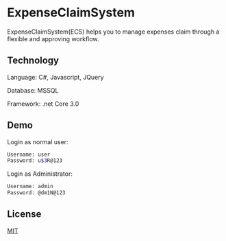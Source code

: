 # ExpenseClaimSystem
ExpenseClaimSystem(ECS) helps you to manage expenses claim through a flexible and approving workflow.

## Technology
Language: C#, Javascript, JQuery

Database: MSSQL

Framework: .net Core 3.0

## Demo
Login as normal user:
```Bash
Username: user
Password: u$3R@123
```

Login as Administrator:
```Bash
Username: admin
Password: @dm1N@123
```


## License
[MIT](https://choosealicense.com/licenses/mit/)
